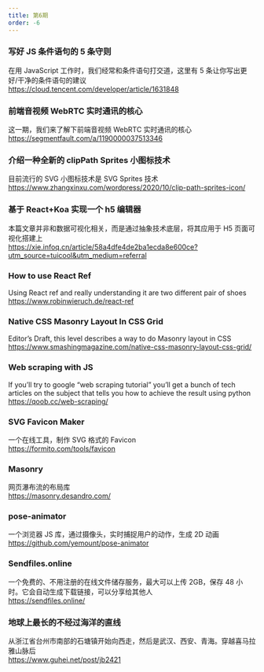 ```yaml
---
title: 第6期
order: -6
---
```


### 写好 JS 条件语句的 5 条守则

在用 JavaScript 工作时，我们经常和条件语句打交道，这里有 5 条让你写出更好/干净的条件语句的建议  
https://cloud.tencent.com/developer/article/1631848

### 前端音视频 WebRTC 实时通讯的核心

这一期，我们来了解下前端音视频 WebRTC 实时通讯的核心  
https://segmentfault.com/a/1190000037513346

### 介绍一种全新的 clipPath Sprites 小图标技术

目前流行的 SVG 小图标技术是 SVG Sprites 技术  
https://www.zhangxinxu.com/wordpress/2020/10/clip-path-sprites-icon/

### 基于 React+Koa 实现一个 h5 编辑器

本篇文章并非和数据可视化相关，而是通过抽象技术底层，将其应用于 H5 页面可视化搭建上  
https://xie.infoq.cn/article/58a4dfe4de2ba1ecda8e600ce?utm_source=tuicool&utm_medium=referral

### How to use React Ref

Using React ref and really understanding it are two different pair of shoes  
https://www.robinwieruch.de/react-ref

### Native CSS Masonry Layout In CSS Grid

Editor’s Draft, this level describes a way to do Masonry layout in CSS  
https://www.smashingmagazine.com/native-css-masonry-layout-css-grid/

### Web scraping with JS

If you’ll try to google “web scraping tutorial” you’ll get a bunch of tech articles on the subject that tells you how to achieve the result using python  
https://qoob.cc/web-scraping/

### SVG Favicon Maker

一个在线工具，制作 SVG 格式的 Favicon  
https://formito.com/tools/favicon

### Masonry

网页瀑布流的布局库  
https://masonry.desandro.com/

### pose-animator

一个浏览器 JS 库，通过摄像头，实时捕捉用户的动作，生成 2D 动画  
https://github.com/yemount/pose-animator

### Sendfiles.online

一个免费的、不用注册的在线文件储存服务，最大可以上传 2GB，保存 48 小时。它会自动生成下载链接，可以分享给其他人  
https://sendfiles.online/

### 地球上最长的不经过海洋的直线

从浙江省台州市南部的石塘镇开始向西走，然后是武汉、西安、青海。穿越喜马拉雅山脉后  
https://www.guhei.net/post/jb2421
